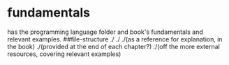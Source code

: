 # fundamentals
has the programming language folder and book's fundamentals and relevant examples.
##file-structure
./<programming-language>
  ./<book-name>
    ./<topic-examples-provided>(as a reference for explanation, in the book)
    ./<exercises>(provided at the end of each chapter?)
    ./<practise-problems>(off the more external resources, covering relevant examples)
